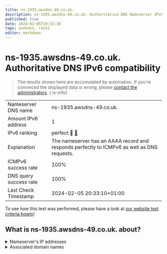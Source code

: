 ```yaml
---
title: ns-1935.awsdns-49.co.uk.
description: ns-1935.awsdns-49.co.uk. Authoritative DNS Nameserver IPv6 compatibility
published: true
date: 2024-02-05T19:33:10
tags: authdns, rank1
editor: markdown
---
```


# ns-1935.awsdns-49.co.uk. Authoritative DNS IPv6 compatibility

> The results shown here are accumulated by automation. If you're convinced the displayed data is wrong, please [contact the administrators](/howto/chat). 
{.is-info}




|   |   |
| - | - |
| Nameserver DNS name | ns-1935.awsdns-49.co.uk.
| Amount IPv6 address | 1
| IPv6 ranking | perfect :1st_place_medal: [🔗](/howto/ranking) |
| Explanation | The nameserver has an AAAA record and responds perfectly to ICMPv6 as well as DNS requests. |
| ICMPv6 success rate | 100%|
| DNS query success rate | 100% |
| Last Check Timestamp | 2024-02-05 20:33:10+01:00 |

To see how this test was performed, please have a look at [our website test criteria howto](/howto/testcriteria/authdns)!


## What is ns-1935.awsdns-49.co.uk. about?




<details>
<summary>Nameserver's IP addresses</summary>

2600:9000:5307:8f00::1

</details>



<details>
<summary>Associated domain names</summary>

deezer.com

</details>
